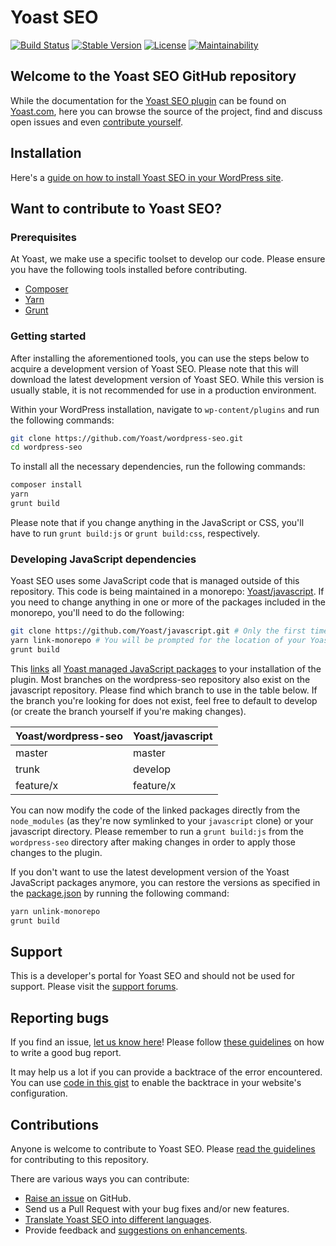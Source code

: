 # Yoast SEO

[![Build Status](https://api.travis-ci.org/Yoast/wordpress-seo.svg?branch=master)](https://travis-ci.org/Yoast/wordpress-seo)
[![Stable Version](https://poser.pugx.org/yoast/wordpress-seo/v/stable.svg)](https://packagist.org/packages/yoast/wordpress-seo)
[![License](https://poser.pugx.org/yoast/wordpress-seo/license.svg)](https://packagist.org/packages/yoast/wordpress-seo)
[![Maintainability](https://api.codeclimate.com/v1/badges/9f5d48fd95e3ab3d8472/maintainability)](https://codeclimate.com/repos/54523c9069568068a70b3279/maintainability)

## Welcome to the Yoast SEO GitHub repository


While the documentation for the [Yoast SEO plugin](https://yoa.st/1ul) can be found on [Yoast.com](https://yoa.st/1um), here
you can browse the source of the project, find and discuss open issues and even
[contribute yourself](.github/CONTRIBUTING.md).

## Installation

Here's a [guide on how to install Yoast SEO in your WordPress site](https://yoa.st/1un).

## Want to contribute to Yoast SEO?

### Prerequisites

At Yoast, we make use a specific toolset to develop our code. Please ensure you have the following tools installed before contributing. 

* [Composer](https://getcomposer.org/)
* [Yarn](https://yarnpkg.com/en/)
* [Grunt](https://gruntjs.com/)

### Getting started
After installing the aforementioned tools, you can use the steps below to acquire a development version of Yoast SEO.
Please note that this will download the latest development version of Yoast SEO. While this version is usually stable,
it is not recommended for use in a production environment.

Within your WordPress installation, navigate to `wp-content/plugins` and run the following commands:
```bash
git clone https://github.com/Yoast/wordpress-seo.git
cd wordpress-seo
```

To install all the necessary dependencies, run the following commands:
```bash
composer install
yarn
grunt build
```

Please note that if you change anything in the JavaScript or CSS, you'll have to run `grunt build:js` or `grunt build:css`, respectively.

### Developing JavaScript dependencies

Yoast SEO uses some JavaScript code that is managed outside of this repository. This code is being maintained in a monorepo: [Yoast/javascript](https://github.com/Yoast/javascript). If you need to change anything in one or more of the packages included in the monorepo, you'll need to do the following:

```bash
git clone https://github.com/Yoast/javascript.git # Only the first time.
yarn link-monorepo # You will be prompted for the location of your Yoast/javascript clone. This will is "./javascript" if you cloned it inside the wordpress-seo directory. Your preference will be saved in a .yoast file for later use.
grunt build 
```

This [links](https://yarnpkg.com/lang/en/docs/cli/link/) all [Yoast managed JavaScript packages](https://github.com/yoast/javascript) to your installation of the plugin. Most branches on the wordpress-seo repository also exist on the javascript repository. Please find which branch to use in the table below. If the branch you're looking for does not exist, feel free to default to develop (or create the branch yourself if you're making changes).

| Yoast/wordpress-seo | Yoast/javascript |
| ------------------- | ---------------- |
| master              | master           |
| trunk               | develop          |
| feature/x           | feature/x        |

You can now modify the code of the linked packages directly from the `node_modules` (as they're now symlinked to your `javascript` clone) or your javascript directory. Please remember to run a `grunt build:js` from the `wordpress-seo` directory after making changes in order to apply those changes to the plugin. 

 If you don't want to use the latest development version of the Yoast JavaScript packages anymore, you can restore the versions as specified in the [package.json](package.json) by running the following command:

```bash
yarn unlink-monorepo
grunt build
```

## Support

This is a developer's portal for Yoast SEO and should not be used for support. Please visit the
[support forums](https://wordpress.org/support/plugin/wordpress-seo).

## Reporting bugs

If you find an issue, [let us know here](https://github.com/yoast/wordpress-seo/issues/new)! Please follow [these guidelines](https://yoa.st/1uo) on how to write a good bug report.

It may help us a lot if you can provide a backtrace of the error encountered. You can use [code in this gist](https://gist.github.com/jrfnl/5925642) to enable the backtrace in your website's configuration.

## Contributions

Anyone is welcome to contribute to Yoast SEO. Please
[read the guidelines](.github/CONTRIBUTING.md) for contributing to this
repository.

There are various ways you can contribute:

* [Raise an issue](https://github.com/yoast/wordpress-seo/issues) on GitHub.
* Send us a Pull Request with your bug fixes and/or new features.
* [Translate Yoast SEO into different languages](http://translate.yoast.com/projects/wordpress-seo/).
* Provide feedback and [suggestions on enhancements](https://github.com/yoast/wordpress-seo/issues?direction=desc&labels=Enhancement&page=1&sort=created&state=open).

